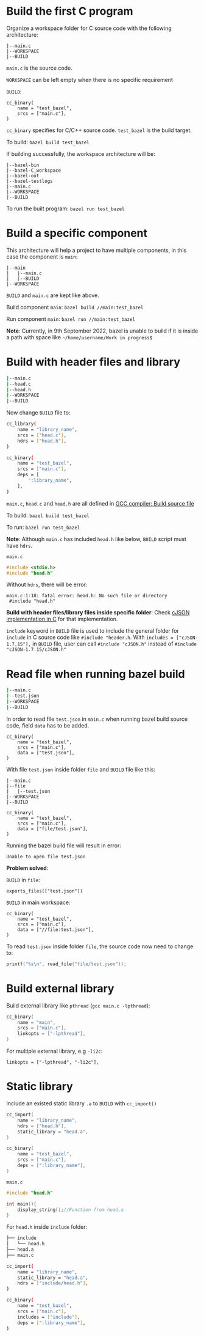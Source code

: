 # Build the first C program

Organize a workspace folder for C source code with the following architecture:

```
|--main.c
|--WORKSPACE
|--BUILD
```

``main.c`` is the source code.

``WORKSPACE`` can be left empty when there is no specific requirement

``BUILD``:

```
cc_binary(
    name = "test_bazel",
    srcs = ["main.c"],
)
```

``cc_binary`` specifies for C/C++ source code. ``test_bazel`` is the build target.

To build: ``bazel build test_bazel``

If building successfully, the workspace architecture will be:

```
|--bazel-bin
|--bazel-C_workspace
|--bazel-out
|--bazel-testlogs
|--main.c
|--WORKSPACE
|--BUILD
```

To run the built program: ``bazel run test_bazel``
# Build a specific component

This architecture will help a project to have multiple components, in this case the component is ``main``:

```
|--main
|	|--main.c
|	|--BUILD
|--WORKSPACE
```

``BUILD`` and ``main.c`` are kept like above.

Build component ``main``: ``bazel build //main:test_bazel``

Run component ``main``: ``bazel run //main:test_bazel``

**Note**: Currently, in 9th September 2022, bazel is unable to build if it is inside a path with space like ``~/home/username/Work in progress$`` 

# Build with header files and library

```sh
|--main.c
|--head.c
|--head.h
|--WORKSPACE
|--BUILD
```

Now change ``BUILD`` file to:

```sh
cc_library(
    name = "library_name",
    srcs = ["head.c"],
    hdrs = ["head.h"],
)

cc_binary(
    name = "test_bazel",
    srcs = ["main.c"],
    deps = [
        ":library_name",        
    ],
)
```

``main.c``, ``head.c`` and ``head.h`` are all defined in [GCC compiler: Build source file](https://github.com/TranPhucVinh/C/blob/master/Environment/GCC%20compiler.md#build-source-file)

To build: ``bazel build test_bazel``

To run: ``bazel run test_bazel``

**Note**: Although ``main.c`` has included ``head.h`` like below, ``BUILD`` script must have ``hdrs``. 

``main.c``

```c
#include <stdio.h>
#include "head.h"
```

Without ``hdrs``, there will be error:

```
main.c:1:18: fatal error: head.h: No such file or directory
 #include "head.h"
```

**Build with header files/library files inside specific folder**: Check [cJSON implementation in C](https://github.com/TranPhucVinh/C/blob/master/Introduction/Data%20structure/JSON/README.md) for that implementation.

``include`` keyword in ``BUILD`` file is used to include the general folder for ``include`` in C source code like ``#include "header.h``. With ``includes = ["cJSON-1.7.15"],`` in ``BUILD`` file, user can call ``#include "cJSON.h"`` instead of ``#include "cJSON-1.7.15/cJSON.h"``

# Read file when running bazel build

```sh
|--main.c
|--test.json
|--WORKSPACE
|--BUILD
```

In order to read file ``test.json`` in ``main.c`` when running bazel build source code, field ``data`` has to be added.

```
cc_binary(
    name = "test_bazel",
    srcs = ["main.c"],
    data = ["test.json"],
)
```

With file ``test.json`` inside folder ``file`` and ``BUILD`` file like this:

```
|--main.c
|--file
|	|--test.json
|--WORKSPACE
|--BUILD
```

```
cc_binary(
    name = "test_bazel",
    srcs = ["main.c"],
    data = ["file/test.json"],
)
```

Running the bazel build file will result in error:

```
Unable to open file test.json
```

**Problem solved**:

``BUILD`` in ``file``:

```
exports_files(["test.json"])
```

``BUILD`` in main workspace:

```
cc_binary(
    name = "test_bazel",
    srcs = ["main.c"],
    data = ["//file:test.json"],
)
```

To read ``test.json`` inside folder ``file``, the source code now need to change to:

```c
printf("%s\n", read_file("file/test.json"));
```

# Build external library

Build external library like ``pthread`` (``gcc main.c -lpthread``):

```c
cc_binary(
    name = "main",
    srcs = ["main.c"],
    linkopts = ["-lpthread"],
)
```

For multiple external library, e.g ``-li2c``:

```
linkopts = ["-lpthread", "-li2c"],
```

# Static library

Include an existed static library ``.a`` to ``BUILD`` with ``cc_import()``

```c
cc_import(
	name = "library_name",
	hdrs = ["head.h"],
	static_library = "head.a",
)

cc_binary(
    name = "test_bazel",
    srcs = ["main.c"],
    deps = [":library_name"],
)
```

``main.c``

```c
#include "head.h"

int main(){
	display_string();//Function from head.a
}
```

For ``head.h`` inside ``include`` folder:

```sh
├── include
│   └── head.h
├── head.a
├── main.c
```

```sh
cc_import(
	name = "library_name",
	static_library = "head.a",
    hdrs = ["include/head.h"],
)

cc_binary(
    name = "test_bazel",
    srcs = ["main.c"],
    includes = ["include"],
    deps = [":library_name"],
)
```
